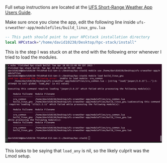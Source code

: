 
Full setup instructions are located at the [UFS Short-Range Weather App Users Guide](https://ufs-srweather-app.readthedocs.io/en/develop/Quickstart.html#install-the-hpc-stack).

Make sure once you clone the app, edit the following line inside `ufs-srweather-app/modulefiles/build_linux_gnu.lua`
```lua
-- This path should point to your HPCstack installation directory
local HPCstack="/home/david10238/Desktop/hpc-stack/install"
```

This is the step I was stuck on at the end with the following error whenever I tried to load the modules.

![final error](img/final_error.png)

This looks to be saying that `load_any` is nil, so the likely culprit was the Lmod setup.